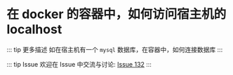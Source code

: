 # 在 docker 的容器中，如何访问宿主机的 localhost

::: tip 更多描述 
 如在宿主机有一个 `mysql` 数据库，在容器中，如何连接数据库 
::: 

::: tip Issue 
 欢迎在 Issue 中交流与讨论: [Issue 132](https://github.com/shfshanyue/Daily-Question/issues/132) 
:::



